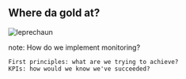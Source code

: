 ##  Where da gold at?

![leprechaun](slides/i_wanna_know_where_da_gold_at_tshirt.jpg)

note:
    How do we implement monitoring?

    First principles: what are we trying to achieve?
    KPIs: how would we know we've succeeded?
